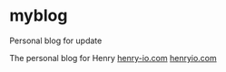 # myblog
Personal blog for update

The personal blog for Henry
[henry-io.com](https://www.henry-io.com)
[henryio.com](https://www.henryio.com)
